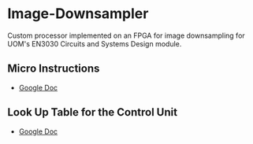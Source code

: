 # Image-Downsampler
Custom processor implemented on an FPGA for image downsampling for UOM's EN3030 Circuits and Systems Design module.

## Micro Instructions

* [Google Doc](https://docs.google.com/document/d/1028hsUJKepAL6kfoBulOBk_25bebY80FS1wIMX07NTk/edit?usp=sharing)

## Look Up Table for the Control Unit

* [Google Doc](https://docs.google.com/spreadsheets/d/1q-KNqPpNZ8ltx9Im-CNCMf2_ZTri1Vfy2qa3QgV4cFc/edit?usp=sharing)

